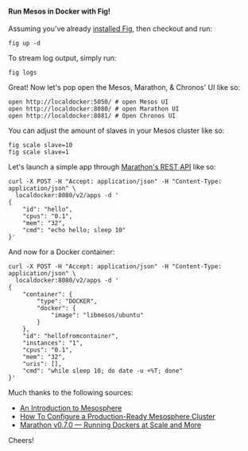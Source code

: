 #### Run Mesos in Docker with Fig!

Assuming you've already [installed Fig](http://www.fig.sh/install.html), then checkout and run:

```
fig up -d
```

To stream log output, simply run:

```
fig logs
```

Great! Now let's pop open the Mesos, Marathon, & Chronos' UI like so:

```
open http://localdocker:5050/ # open Mesos UI
open http://localdocker:8080/ # open Marathon UI
open http://localdocker:8081/ # Open Chronos UI
```

You can adjust the amount of slaves in your Mesos cluster like so:

```
fig scale slave=10
fig scale slave=1
```

Let's launch a simple app through [Marathon's REST API](https://mesosphere.github.io/marathon/docs/rest-api.html) like so:

```
curl -X POST -H "Accept: application/json" -H "Content-Type: application/json" \
  localdocker:8080/v2/apps -d '
{
    "id": "hello",
    "cpus": "0.1",
    "mem": "32",
    "cmd": "echo hello; sleep 10"
}'
```

And now for a Docker container:

```
curl -X POST -H "Accept: application/json" -H "Content-Type: application/json" \
  localdocker:8080/v2/apps -d '
{
    "container": {
        "type": "DOCKER",
        "docker": {
            "image": "libmesos/ubuntu"
        }
    },
    "id": "hellofromcontainer",
    "instances": "1",
    "cpus": "0.1",
    "mem": "32",
    "uris": [],
    "cmd": "while sleep 10; do date -u +%T; done"
}'
```

Much thanks to the following sources:

* [An Introduction to Mesosphere](https://www.digitalocean.com/community/tutorials/an-introduction-to-mesosphere)
* [How To Configure a Production-Ready Mesosphere Cluster](https://www.digitalocean.com/community/tutorials/how-to-configure-a-production-ready-mesosphere-cluster-on-ubuntu-14-04)
* [Marathon v0.7.0 — Running Dockers at Scale and More](https://mesosphere.com/2014/09/25/marathon-0.7.0-released/)

Cheers!
